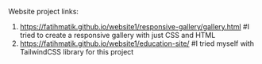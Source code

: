Website project links:

1) https://fatihmatik.github.io/website1/responsive-gallery/gallery.html #I tried to create a responsive gallery with just CSS and HTML
2) https://fatihmatik.github.io/website1/education-site/ #I tried myself with TailwindCSS library for this project 
